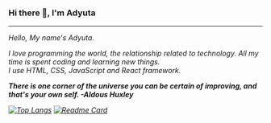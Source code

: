 ### Hi there 👋, I'm Adyuta


<hr>

<i>
Hello, My name's Adyuta.<br>

I love programming the world, the relationship related to technology. All my time is spent coding and learning new things. <br>
I use HTML, CSS, JavaScript and React framework.
<i>


**There is one corner of the universe you can be certain of improving, and that's your own self. -Aldous Huxley**




[![Top Langs](https://github-readme-stats.vercel.app/api/top-langs/?username=adyuta447&layout=compact&theme=radical)](https://github.com/adyuta447)
 [![Readme Card](https://github-readme-stats.vercel.app/api/pin/?username=adyuta447&repo=MyPortfolio&theme=radical)](https://github.com/adyuta447/MyPortfolio)
